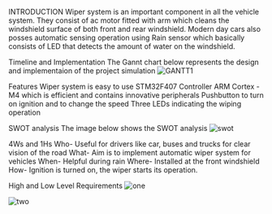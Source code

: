 INTRODUCTION
    Wiper system is an important component in all the vehicle system. They consist of ac motor fitted with arm which cleans the windshield surface of both front and rear windshield. Modern day cars also posses automatic sensing operation using Rain sensor which basically consists of LED that detects the amount of water on the windshield.
    
Timeline and Implementation
The Gannt chart below represents the design and implementaion of the project simulation
![GANTT1](https://user-images.githubusercontent.com/68462123/167817238-4ea4b087-f8f8-4a39-a30c-88591f3758d5.png)

Features
   Wiper system is easy to use
   STM32F407 Controller ARM Cortex -M4 which is efficient and contains innovative peripherals
   Pushbutton to turn on ignition and to change the speed
   Three LEDs indicating the wiping operation
   
  SWOT analysis
  The image below shows the SWOT analysis 
  ![swot](https://user-images.githubusercontent.com/68462123/167817970-b2e6d1df-1407-4363-82e7-9cf3ccc385e7.png)
  
  4Ws and 1Hs
  Who- Useful for drivers like car, buses and trucks for clear vision of the road
  What- Aim is to implement automatic wiper system for vehicles
  When- Helpful during rain 
  Where- Installed at the front windshield
  How- Ignition is turned on, the wiper starts its operation.
  
  High and Low Level Requirements
  ![one](https://user-images.githubusercontent.com/68462123/167818861-dce9be13-1e1d-472a-80c2-1493fc42e071.png)
  
![two](https://user-images.githubusercontent.com/68462123/167818897-2ab71c7f-9ed6-43d1-8219-ad050e91f6ae.png)


